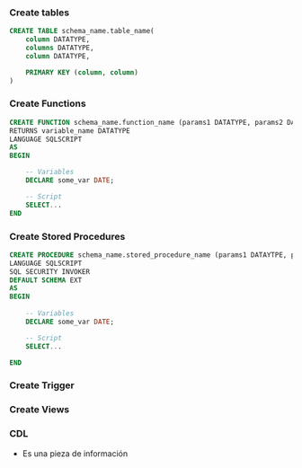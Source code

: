 ### Create tables
```sql
CREATE TABLE schema_name.table_name(
    column DATATYPE,
    columns DATATYPE,
    column DATATYPE,

    PRIMARY KEY (column, column)
)
```

### Create Functions
```sql
CREATE FUNCTION schema_name.function_name (params1 DATATYPE, params2 DATATYPE) -- parameters
RETURNS variable_name DATATYPE
LANGUAGE SQLSCRIPT
AS
BEGIN

    -- Variables
    DECLARE some_var DATE;

    -- Script
    SELECT...
END
```
### Create Stored Procedures
```sql
CREATE PROCEDURE schema_name.stored_procedure_name (params1 DATAYTPE, params2 DATATYPE)
LANGUAGE SQLSCRIPT
SQL SECURITY INVOKER
DEFAULT SCHEMA EXT
AS
BEGIN
    
    -- Variables
    DECLARE some_var DATE;

    -- Script
    SELECT...

END
```
### Create Trigger

### Create Views

### CDL
- Es una pieza de información
